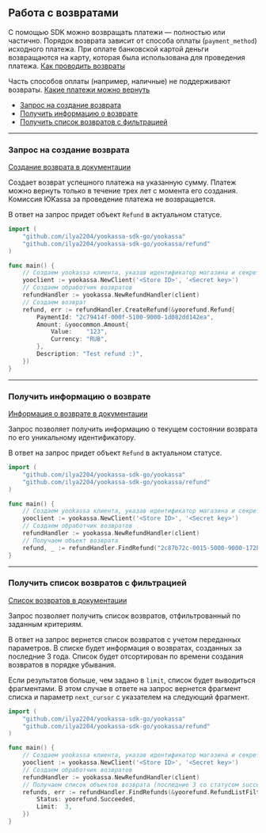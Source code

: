 ## Работа с возвратами

С помощью SDK можно возвращать платежи — полностью или частично. Порядок возврата зависит от способа оплаты
(`payment_method`) исходного платежа. При оплате банковской картой деньги возвращаются на карту,
которая была использована для проведения платежа. [Как проводить возвраты](https://yookassa.ru/developers/payments/refunds?lang=ru)

Часть способов оплаты (например, наличные) не поддерживают возвраты. [Какие платежи можно вернуть](https://yookassa.ru/developers/payment-methods/overview#all?lang=ru)

* [Запрос на создание возврата](#Запрос-на-создание-возврата)
* [Получить информацию о возврате](#Получить-информацию-о-возврате)
* [Получить список возвратов с фильтрацией](#Получить-список-возвратов-с-фильтрацией)

---

### Запрос на создание возврата

[Создание возврата в документации](https://yookassa.ru/developers/api?lang=bash#create_refund?lang=ru)  

Создает возврат успешного платежа на указанную сумму. Платеж можно вернуть только в течение трех лет с момента его создания.
Комиссия ЮKassa за проведение платежа не возвращается.

В ответ на запрос придет объект `Refund` в актуальном статусе.

```go
import (
    "github.com/ilya2204/yookassa-sdk-go/yookassa"
    "github.com/ilya2204/yookassa-sdk-go/yookassa/refund"
)

func main() {
    // Создаем yookassa клиента, указав идентификатор магазина и секретный ключ
    yooclient := yookassa.NewClient('<Store ID>', '<Secret key>')
    // Создаем обработчик возвратов
    refundHandler := yookassa.NewRefundHandler(client)
    // Создаем возврат
    refund, err := refundHandler.CreateRefund(&yoorefund.Refund{
        PaymentId: "2c79414f-000f-5100-9000-1d082dd142ea",
        Amount: &yoocommon.Amount{
            Value:    "123",
            Currency: "RUB",
        },
        Description: "Test refund :)",
    })
}
```

---

### Получить информацию о возврате

[Информация о возврате в документации](https://yookassa.ru/developers/api?lang=bash#get_refund?lang=ru)

Запрос позволяет получить информацию о текущем состоянии возврата по его уникальному идентификатору.

В ответ на запрос придет объект `Refund` в актуальном статусе.

```go
import (
    "github.com/ilya2204/yookassa-sdk-go/yookassa"
    "github.com/ilya2204/yookassa-sdk-go/yookassa/refund"
)

func main() {
    // Создаем yookassa клиента, указав идентификатор магазина и секретный ключ
    yooclient := yookassa.NewClient('<Store ID>', '<Secret key>')
    // Создаем обработчик возвратов 
    refundHandler := yookassa.NewRefundHandler(client)
    // Получаем объект возврата
    refund, _ := refundHandler.FindRefund("2c87b72c-0015-5000-9000-172b6038152a")
}
```

---

### Получить список возвратов с фильтрацией

[Список возвратов в документации](https://yookassa.ru/developers/api?lang=bash#get_refunds_list?lang=ru)

Запрос позволяет получить список возвратов, отфильтрованный по заданным критериям.

В ответ на запрос вернется список возвратов с учетом переданных параметров. В списке будет информация о возвратах,
созданных за последние 3 года. Список будет отсортирован по времени создания возвратов в порядке убывания.

Если результатов больше, чем задано в `limit`, список будет выводиться фрагментами. В этом случае в ответе на запрос
вернется фрагмент списка и параметр `next_cursor` с указателем на следующий фрагмент.

```go
import (
    "github.com/ilya2204/yookassa-sdk-go/yookassa"
    "github.com/ilya2204/yookassa-sdk-go/yookassa/refund"
)

func main() {
    // Создаем yookassa клиента, указав идентификатор магазина и секретный ключ
    yooclient := yookassa.NewClient('<Store ID>', '<Secret key>')
    // Создаем обработчик возвратов 
    refundHandler := yookassa.NewRefundHandler(client)
    // Получаем список объектов возврата (последние 3 со статусом succeeded)
    refunds, err := refundHandler.FindRefunds(&yoorefund.RefundListFilter{
        Status: yoorefund.Succeeded,
        Limit:  3,
    })
}
```